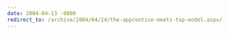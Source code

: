 ```yaml
---
date: 2004-04-13 -0800
redirect_to: /archive/2004/04/14/the-apprentice-meets-top-model.aspx/
---
```

